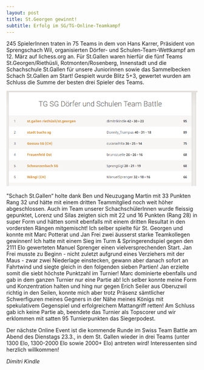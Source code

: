 ```yaml
---
layout: post
title: St.Georgen gewinnt!
subtitle: Erfolg im SG/TG-Online-Teamkampf
---
```


245 SpielerInnen traten in 75 Teams in dem von Hans Karrer, Präsident von Sprengschach Wil, organisierten Dörfer- und Schulen-Team-Wettkampf am 12. März auf lichess.org an. Für St.Gallen waren hierfür die fünf Teams St.Georgen/Riethüsli, Rotmonten/Rosenberg, Innenstadt und die Schachschule St.Gallen für unsere Juniorinnen sowie das Sammelbecken Schach St.Gallen am Start! Gespielt wurde Blitz 5+3, gewertet wurden am Schluss die Summe der besten drei Spieler des Teams.

![Resultate](/assets/img/path.jpg)

"Schach St.Gallen“ holte dank Ben und Neuzugang Martin mit 33 Punkten Rang 32 und hätte mit einem dritten Teammitglied noch weit höher abgeschlossen. Auch im Team unserer SchachschülerInnen wurde fleissig gepunktet, Lorenz und Silas zeigten sich mit 22 und 16 Punkten (Rang 28) in super Form und hätten somit ebenfalls mit einem dritten Resultat in den vordersten Rängen mitgemischt!
Ich selber spielte für St. Georgen und konnte mit Marc Potterat und Jan Frei zwei äusserst starke Teamkollegen gewinnen! Ich hatte mit einem Sieg im Turm & Springerendspiel gegen den 2111 Elo gewerteten Manuel Sprenger einen vielversprechenden Start. Jan Frei musste zu Beginn - nicht zuletzt aufgrund eines Verziehers mit der Maus - zwar zwei Niederlage einstecken, gewann aber danach sofort an Fahrtwind und siegte gleich in den folgenden sieben Partien! Jan erzielte somit die siebt höchste Punktzahl im Turnier! Marc dominierte ebenfalls und gab in dem ganzen Turnier nur eine Partie ab! Ich selber konnte meine Form und Konzentration halten und hing nur gegen Erich Seiler aus Oberuzwil richtig in den Seilen, konnte mich aber trotz Präsenz sämtlicher Schwerfiguren meines Gegners in der Nähe meines Königs mit spekulativem Gegenspiel und erfolgreichem Mattangriff retten! Am Schluss gab ich keine Partie ab, beendete das Turnier als Topscorer und wir erklommen mit satten 95 Turnierpunkten das Siegerpodest.

Der nächste Online Event ist die kommende Runde im Swiss Team Battle am Abend des Dienstags 23.3., in dem St. Gallen wieder in drei Teams (unter 1300 Elo, 1300-2000 Elo sowie 2000+ Elo) antreten wird! Interessenten sind herzlich willkommen!

_Dimitri Kindle_

